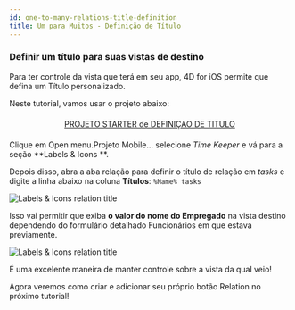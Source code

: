 ```yaml
---
id: one-to-many-relations-title-definition
title: Um para Muitos - Definição de Título
---
```


### Definir um título para suas vistas de destino

Para ter controle da vista que terá em seu app, 4D for iOS permite que defina um Título personalizado.

Neste tutorial, vamos usar o projeto abaixo:

<div style="text-align: center; margin-top: 20px; margin-bottom: 20px">
  <p>
    

<a class="button"
href="https://github.com/4d-for-ios/tutorial-OneToManyTitleDefinition/archive/4b831959e7efe4777071af0b2904d458918cfbc2.zip">PROJETO STARTER de DEFINIÇAO DE TITULO</a>

  </p>
</div>

Clique em Open menu.Projeto Mobile... selecione *Time Keeper* e vá para a seção **Labels & Icons **.

Depois disso, abra a aba relação para definir o título de relação em *tasks* e digite a linha abaixo na coluna **Títulos**: ```%Name% tasks```

![Labels & Icons relation title](assets/en/relations/labels-icons-title-definition.png)

Isso vai permitir que exiba **o valor do nome do Empregado** na vista destino dependendo do formulário detalhado Funcionários em que estava previamente.

![Labels & Icons relation title](assets/en/relations/relations-title-definition.png)

É uma excelente maneira de manter controle sobre a vista da qual veio!

Agora veremos como criar e adicionar seu próprio botão Relation no próximo tutorial!
